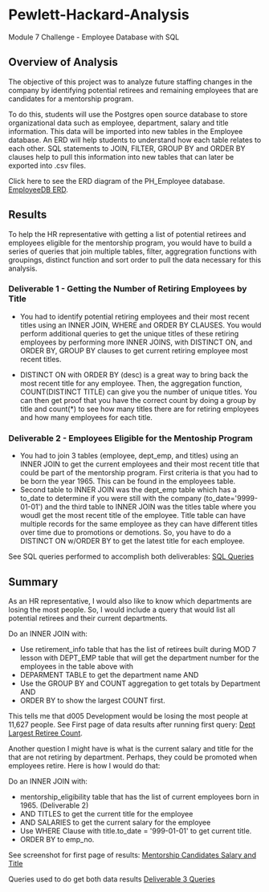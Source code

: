 # Pewlett-Hackard-Analysis
Module 7 Challenge - Employee Database with SQL
## Overview of Analysis
The objective of this project was to analyze future staffing changes in the company by identifying potential retirees and remaining employees that are candidates for a mentorship program.  

To do this, students will use the Postgres open source database to store organizational data such as employee, department, salary and title information.  This data will be imported into new tables in the Employee database.  An ERD will help students to understand how each table relates to each other.  SQL statements to JOIN, FILTER, GROUP BY and ORDER BY clauses help to pull this information into new tables that can later be exported into .csv files.

Click here to see the ERD diagram of the PH_Employee database.  [EmployeeDB ERD](https://github.com/gaudiom4git/Pewlett-Hackard-Analysis/blob/main/EmployeeDB.png).
## Results

To help the HR representative with getting a list of potential retirees and employees eligible for the mentorship program, you would have to build a series of queries that join multiple tables, filter, aggregration functions with groupings, distinct function and sort order to pull the data necessary for this analysis.

### Deliverable 1 - Getting the Number of Retiring Employees by Title

* You had to identify potential retiring employees and their most recent titles using an INNER JOIN, WHERE and ORDER BY CLAUSES.  You would perform additional queries to get the unique titles of these retiring employees by performing more INNER JOINS, with DISTINCT ON, and ORDER BY, GROUP BY clauses to get current retiring employee most recent titles.

*  DISTINCT ON with ORDER BY (desc) is a great way to bring back the most recent title for any employee.  Then, the aggregation function, COUNT(DISTINCT TITLE) can give you the number of unique titles.  You can then get proof that you have the correct count by doing a group by title and count(*) to see how many titles there are for retiring employees and how many employees for each title.

### Deliverable 2 - Employees Eligible for the Mentoship Program

*  You had to join 3 tables (employee, dept_emp, and titles) using an INNER JOIN to get the current employees and their most recent title that could be part of the mentorship program.  First criteria is that you had to be born the year 1965.  This can be found in the employees table.
*  Second table to INNER JOIN was the dept_emp table which has a to_date to determine if you were still with the company (to_date='9999-01-01') and the third table to INNER JOIN was the titles table where you woudl get the most recent title of the employee.  Title table can have multiple records for the same employee as they can have different titles over time due to promotions or demotions.  So, you have to do a DISTINCT ON w/ORDER BY to get the latest title for each employee.

See SQL queries performed to accomplish both deliverables: [SQL Queries](https://github.com/gaudiom4git/Pewlett-Hackard-Analysis/blob/main/Queries/Employee_Database_Challenge_final.sql)


## Summary

As an HR representative, I would also like to know which departments are losing the most people.  So, I would include a query that would list all potential retirees and their current departments.  

Do an INNER JOIN with:
* Use retirement_info table that has the list of retirees built during MOD 7 lesson with DEPT_EMP table that will get the department number for the employees in the table above with
* DEPARMENT TABLE to get the department name AND
* Use the GROUP BY and COUNT aggregation to get totals by Department AND
* ORDER BY to show the largest COUNT first.

This tells me that d005 Development would be losing the most people at 11,627 people.  See First page of data results after running first query:  [Dept Largest Retiree Count](https://github.com/gaudiom4git/Pewlett-Hackard-Analysis/blob/main/DeptwithMostRetiress.png).

Another question I might have is what is the current salary and title for the that are not retiring by department.  Perhaps, they could be promoted when employees retire.  Here is how I would do that:

Do an INNER JOIN with:
* mentorship_eligibility table that has the list of current employees born in 1965. (Deliverable 2) 
* AND TITLES to get the current title for the employee 
* AND SALARIES to get the current salary for the employee
* Use WHERE Clause with title.to_date = '999-01-01' to get current title. 
* ORDER BY to emp_no.

See screenshot for first page of results: [Mentorship Candidates Salary and Title](https://github.com/gaudiom4git/Pewlett-Hackard-Analysis/blob/main/MentorshipSalaryTitle.png)

Queries used to do get both data results [Deliverable 3 Queries](https://github.com/gaudiom4git/Pewlett-Hackard-Analysis/blob/main/Queries/Mod%207%20Deliverable%203%20Queries.sql)

